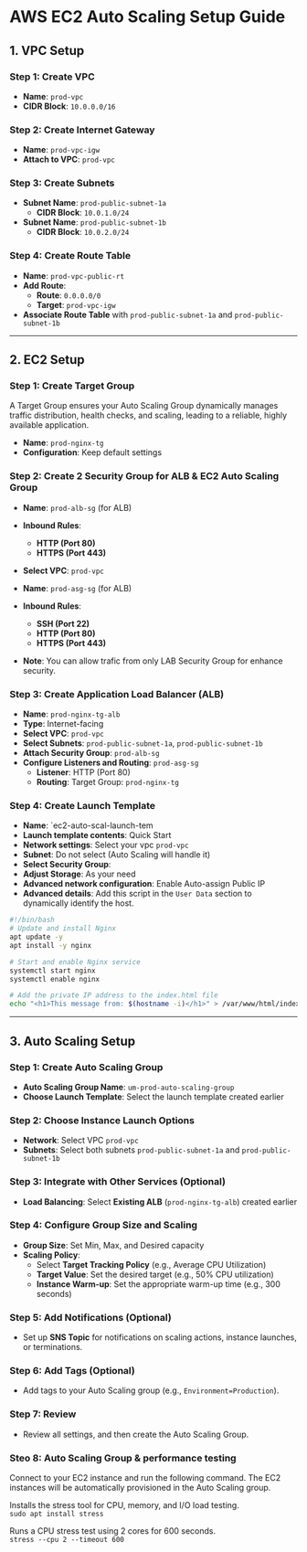 # AWS EC2 Auto Scaling Setup Guide

## 1. VPC Setup

### Step 1: Create VPC
- **Name**: `prod-vpc`
- **CIDR Block**: `10.0.0.0/16`

### Step 2: Create Internet Gateway
- **Name**: `prod-vpc-igw`
- **Attach to VPC**: `prod-vpc`

### Step 3: Create Subnets
- **Subnet Name**: `prod-public-subnet-1a`
  - **CIDR Block**: `10.0.1.0/24`
- **Subnet Name**: `prod-public-subnet-1b`
  - **CIDR Block**: `10.0.2.0/24`

### Step 4: Create Route Table
- **Name**: `prod-vpc-public-rt`
- **Add Route**:
  - **Route**: `0.0.0.0/0`
  - **Target**: `prod-vpc-igw`
- **Associate Route Table** with `prod-public-subnet-1a` and `prod-public-subnet-1b`

---

## 2. EC2 Setup

### Step 1: Create Target Group
A Target Group ensures your Auto Scaling Group dynamically manages traffic distribution, health checks, and scaling, leading to a reliable, highly available application.
- **Name**: `prod-nginx-tg`
- **Configuration**: Keep default settings

### Step 2: Create 2 Security Group for ALB & EC2 Auto Scaling Group
- **Name**: `prod-alb-sg` (for ALB)
- **Inbound Rules**:
  - **HTTP (Port 80)**
  - **HTTPS (Port 443)**
- **Select VPC**: `prod-vpc`

- **Name**: `prod-asg-sg` (for ALB)
- **Inbound Rules**:
  - **SSH (Port 22)**
  - **HTTP (Port 80)**
  - **HTTPS (Port 443)**
- **Note**: You can allow trafic from only LAB Security Group for enhance security.

### Step 3: Create Application Load Balancer (ALB)
- **Name**: `prod-nginx-tg-alb`
- **Type**: Internet-facing
- **Select VPC**: `prod-vpc`
- **Select Subnets**: `prod-public-subnet-1a`, `prod-public-subnet-1b`
- **Attach Security Group**: `prod-alb-sg`
- **Configure Listeners and Routing**: `prod-asg-sg`
  - **Listener**: HTTP (Port 80)
  - **Routing**: Target Group: `prod-nginx-tg`

### Step 4: Create Launch Template
- **Name**: `ec2-auto-scal-launch-tem
- **Launch template contents**: Quick Start
- **Network settings**: Select your vpc `prod-vpc`
- **Subnet**: Do not select (Auto Scaling will handle it)
- **Select Security Group**:
- **Adjust Storage**: As your need 
- **Advanced network configuration**: Enable Auto-assign Public IP
- **Advanced details**: Add this script in the `User Data` section to dynamically identify the host.

```bash
#!/bin/bash
# Update and install Nginx
apt update -y
apt install -y nginx

# Start and enable Nginx service
systemctl start nginx
systemctl enable nginx

# Add the private IP address to the index.html file
echo "<h1>This message from: $(hostname -i)</h1>" > /var/www/html/index.html
```
---

## 3. Auto Scaling Setup

### Step 1: Create Auto Scaling Group
- **Auto Scaling Group Name**: `um-prod-auto-scaling-group`
- **Choose Launch Template**: Select the launch template created earlier

### Step 2: Choose Instance Launch Options
- **Network**: Select VPC `prod-vpc`
- **Subnets**: Select both subnets `prod-public-subnet-1a` and `prod-public-subnet-1b`

### Step 3: Integrate with Other Services (Optional)
- **Load Balancing**: Select **Existing ALB** (`prod-nginx-tg-alb`) created earlier

### Step 4: Configure Group Size and Scaling
- **Group Size**: Set Min, Max, and Desired capacity
- **Scaling Policy**:
  - Select **Target Tracking Policy** (e.g., Average CPU Utilization)
  - **Target Value**: Set the desired target (e.g., 50% CPU utilization)
  - **Instance Warm-up**: Set the appropriate warm-up time (e.g., 300 seconds)

### Step 5: Add Notifications (Optional)
- Set up **SNS Topic** for notifications on scaling actions, instance launches, or terminations.

### Step 6: Add Tags (Optional)
- Add tags to your Auto Scaling group (e.g., `Environment=Production`).

### Step 7: Review
- Review all settings, and then create the Auto Scaling Group.

### Steo 8: Auto Scaling Group & performance testing

Connect to your EC2 instance and run the following command. The EC2 instances will be automatically provisioned in the Auto Scaling group.

Installs the stress tool for CPU, memory, and I/O load testing.\
`sudo apt install stress`

Runs a CPU stress test using 2 cores for 600 seconds.\
`stress --cpu 2 --timeout 600`


